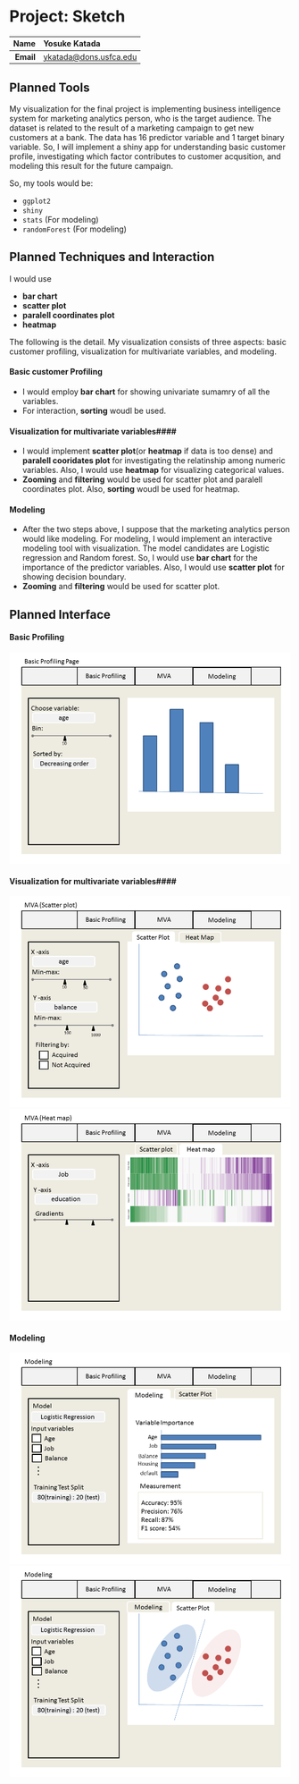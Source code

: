 Project: Sketch
==============================


| **Name**  | Yosuke Katada  |
|----------:|:-------------|
| **Email** | ykatada@dons.usfca.edu |


Planned Tools
------------------------------
My visualization for the final project is implementing business intelligence system for marketing analytics person, who is the target audience. The dataset is related to the result of a marketing campaign to get new customers at a bank. The data has 16 predictor variable and 1 target binary variable. So, I will implement a shiny app for understanding basic customer profile, investigating which factor contributes to customer acqusition, and modeling this result for the future campaign. 

So, my tools would be:
- `ggplot2`
- `shiny`
- `stats` (For modeling)
- `randomForest`  (For modeling)


Planned Techniques and Interaction
------------------------------
I would use 
- **bar chart**
- **scatter plot**
- **paralell coordinates plot**
- **heatmap**

The following is the detail. My visualization consists of three aspects: basic customer profiling, visualization for multivariate variables, and modeling.

#### Basic customer Profiling ####
- I would employ **bar chart** for showing univariate sumamry of all the variables.
- For interaction, **sorting** woudl be used.

#### Visualization for multivariate variables####
- I would implement **scatter plot**(or **heatmap** if data is too dense) and **paralell cooridates plot** for investigating the relatinship among numeric variables. Also, I would use **heatmap** for visualizing categorical values.
- **Zooming** and **filtering** would be used for scatter plot and paralell coordinates plot. Also, **sorting** woudl be used for heatmap.

#### Modeling ####
- After the two steps above, I suppose that the marketing analytics person would like modeling. For modeling, I would implement an interactive modeling tool with visualization. The model candidates are Logistic regression and Random forest. So, I would use **bar chart** for the importance of the predictor variables. Also, I would use **scatter plot** for showing decision boundary.
- **Zooming** and **filtering** would be used for scatter plot.


Planned Interface
------------------------------

#### Basic Profiling ####
![page1](page1.png)


#### Visualization for multivariate variables####
![page2-1](page2-1.png)
![page2-2](page2-2.png)


#### Modeling ####
![page3-1](page3-1.png)
![page3-2](page3-2.png)
